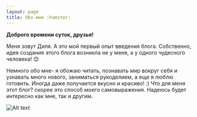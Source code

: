 ```yaml
---
layout: page
title: Обо мне :hamster:
---
```


**Доброго времени суток, друзья!**

Меня зовут Диля. А это мой первый опыт введения блога.  Собственно, идея создания этого блога возникла не у меня, а у одного чудесного человека! :blush: 

Немного обо мне- я обожаю читать, познавать мир вокруг себя и узнавать много нового, заниматься рукоделием, а еще я люблю готовить. Иногда даже получается вкусно и красиво! :) Что для меня этот блог? скорее это способ моего самовыражения. Надеюсь будет интересно как мне, так и другим.


![Alt text](http://cs540106.vk.me/v540106030/30db1/LyAXMVb36n0.jpg "Optional title")

